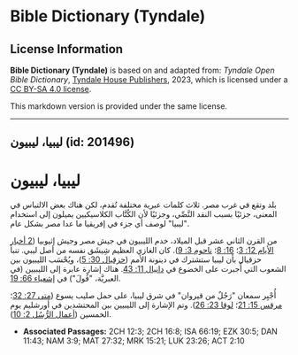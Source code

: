 # Bible Dictionary (Tyndale)

## License Information

**Bible Dictionary (Tyndale)** is based on and adapted from: _Tyndale Open Bible Dictionary_, [Tyndale House Publishers](https://tyndaleopenresources.com/), 2023, which is licensed under a [CC BY-SA 4.0 license](https://creativecommons.org/licenses/by-sa/4.0/legalcode.en).

This markdown version is provided under the same license.



--------------------------------

## ليبيا، ليبيون (id: 201496)

ليبيا، ليبيون
=============

بلد وتقع في غرب مصر. ثلاث كلمات عبرية مختلفة تُقدم، لكن هناك بعض الالتباس في المعنى، جزئيًا بسبب النقد النَّصِّي، وجزئيًا لأن الكُتَّاب الكلاسيكيين يميلون إلى استخدام "ليبيا" لوصف أي جزء في إفريقيا ما عدا مصر بشكل عام.

من القرن الثاني عشر قبل الميلاد، خدم الليبيون في جيش مصر وجيش إثيوبيا ([2 أخبار الأيام 12: 3](https://ref.ly/2Chr12:3)؛ [16: 8](https://ref.ly/2Chr16:8)؛ [ناحوم 3: 9](https://ref.ly/Nah3:9)). كان الغازي العظيم شِيشَق نفسه من أصل ليبي. تنبأ حزقيال بأن ليبيا ستشترك في دينونة الأمم ([حزقيال 30: 5](https://ref.ly/Ezek30:5))، ويُحْسَب الليبيون بين الشعوب التي أُجبرت على الخضوع في [دانيال 11: 43](https://ref.ly/Dan11:43). هناك إشارة عابرة إلى الليبيين (في العبريَّة، "فُولَ") في [إشعياء 66: 19](https://ref.ly/Isa66:19).

أُجْبِر سمعان "رَجُلٌ من قيروان" في شرق ليبيا، على حمل صليب يسوع ([متى 27: 32](https://ref.ly/Matt27:32)؛ [مرقس 15: 21](https://ref.ly/Mark15:21)؛ [لوقا 23: 26](https://ref.ly/Luke23:26)). وتم الإشارة إلى الليبيين بين المحتشدين في أورشليم يوم الخمسين ([أعمال الرُّسُل 2: 10](https://ref.ly/Acts2:10)).

* **Associated Passages:** 2CH 12:3; 2CH 16:8; ISA 66:19; EZK 30:5; DAN 11:43; NAM 3:9; MAT 27:32; MRK 15:21; LUK 23:26; ACT 2:10

